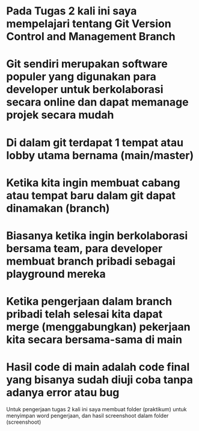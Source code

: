 # Pada Tugas 2 kali ini saya mempelajari tentang Git Version Control and Management Branch

# Git sendiri merupakan software populer yang digunakan para developer untuk berkolaborasi secara online dan dapat memanage projek secara mudah
# Di dalam git terdapat 1 tempat atau lobby utama bernama (main/master)
# Ketika kita ingin membuat cabang atau tempat baru dalam git dapat dinamakan (branch)
# Biasanya ketika ingin berkolaborasi bersama team, para developer membuat branch pribadi sebagai playground mereka
# Ketika pengerjaan dalam branch pribadi telah selesai kita dapat merge (menggabungkan) pekerjaan kita secara bersama-sama di main
# Hasil code di main adalah code final yang bisanya sudah diuji coba tanpa adanya error atau bug

Untuk pengerjaan tugas 2 kali ini saya membuat folder (praktikum) untuk menyimpan word pengerjaan, dan hasil screenshoot dalam folder (screenshoot)
